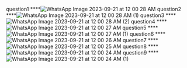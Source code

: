 question1
****![WhatsApp Image 2023-09-21 at 12 00 28 AM](https://github.com/tanishakataria/PfFall23/assets/142868660/570e3e52-d86b-441a-a2d8-38cae5947351)
question2
****![WhatsApp Image 2023-09-21 at 12 00 28 AM (1)](https://github.com/tanishakataria/PfFall23/assets/142868660/9dcc8452-e684-4157-aa6f-d3c433e105be)
question3
****![WhatsApp Image 2023-09-21 at 12 00 28 AM (2)](https://github.com/tanishakataria/PfFall23/assets/142868660/ca2def18-2b19-48ba-a7c9-ab9acc50d9d4)
question4
****![WhatsApp Image 2023-09-21 at 12 00 27 AM](https://github.com/tanishakataria/PfFall23/assets/142868660/fc68b255-a2e8-41a2-8483-39797bc182b5)
question5
****![WhatsApp Image 2023-09-21 at 12 00 27 AM (1)](https://github.com/tanishakataria/PfFall23/assets/142868660/89f0d48e-97ce-440a-adc6-5a5063a5a2bc)
question6
****![WhatsApp Image 2023-09-21 at 12 00 26 AM](https://github.com/tanishakataria/PfFall23/assets/142868660/49dd6cf0-63e4-4322-9d20-a5dfb80a38dc)
question7
****![WhatsApp Image 2023-09-21 at 12 00 25 AM](https://github.com/tanishakataria/PfFall23/assets/142868660/be2185d8-a77e-4676-a5c6-00ef7af6719c)
question8
****![WhatsApp Image 2023-09-21 at 12 00 24 AM](https://github.com/tanishakataria/PfFall23/assets/142868660/a1b3b2bd-4826-4aad-a39d-2b6dfbce48a2)
question9
****![WhatsApp Image 2023-09-21 at 12 00 24 AM (1)](https://github.com/tanishakataria/PfFall23/assets/142868660/e8500d56-a956-49b1-8567-0c452fc330cc)

